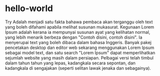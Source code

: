 # hello-world
Try
Adalah menjadi satu fakta bahawa pembaca akan terganggu oleh text yang boleh difahami apabila melihat susunan mukasurat. 
Kegunaan Lorem Ipsum adalah kerana ia mempunyai susunan ayat yang kelihatan normal, yang lebih menarik berbeza dengan "Contoh disini, contoh disini". Ia menyerupai text yang boleh dibaca dalam bahasa Inggeris. 
Banyak pakej pencetakan desktop dan editor web sekarang menggunakan Lorem Ipsum sebagai model text, dan satu search "Lorem Ipsum" dapat memperlihatkan sejumlah website yang masih dalam persiapan. 
Pelbagai versi telah timbul dalam tahun tahun yang lepas, kadangkala secara sepontan, dan kadangkala di sengajakan (seperti selitan lawak jenaka dan sebagainya).

